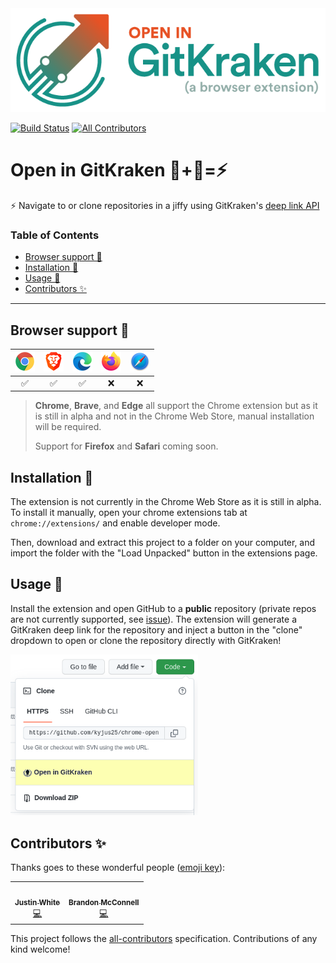 <img src="./assets/readme-banner.png" />

[![Build Status](https://github.com/GitKraken-Tools/open-in-gitkraken/actions/workflows/build.yml/badge.svg)](./actions)
[![All Contributors](https://img.shields.io/badge/all_contributors-2-orange.svg?style=flat-square)](#contributors-)

<h1>Open in GitKraken 🐙+🦑=⚡️</h1>

⚡ Navigate to or clone repositories in a jiffy using GitKraken's [deep link API](https://help.gitkraken.com/gitkraken-client/linking)

<h3>Table of Contents</h3>

- [Browser support 🤝](#browser-support-)
- [Installation 🏁](#installation-)
- [Usage 🦑](#usage-)
- [Contributors ✨](#contributors-)

---

## Browser support 🤝

![Chrome](./assets/browser-logos/chrome.png) | ![Brave](./assets/browser-logos/brave.png) | ![Microsoft Edge](./assets/browser-logos/edge.png) | ![Firefox](./assets/browser-logos/firefox.png) | ![Safari](./assets/browser-logos/safari.png)
:-: | :-: | :-: | :-: | :-: |
✅ | ✅ | ✅ | ❌ | ❌ |

>**Chrome**, **Brave**, and **Edge** all support the Chrome extension but as it is still in alpha and not in the Chrome Web Store, manual installation will be required.
>
>Support for **Firefox** and **Safari** coming soon.

## Installation 🏁

The extension is not currently in the Chrome Web Store as it is still in alpha. To install it manually, open your chrome extensions tab at `chrome://extensions/` and enable developer mode.

Then, download and extract this project to a folder on your computer, and import the folder with the "Load Unpacked" button in the extensions page.

## Usage 🦑

Install the extension and open GitHub to a **public** repository (private repos are not currently supported, see [issue](https://github.com/kyjus25/chrome-open-in-gk/issues/3)). The extension will generate a GitKraken deep link for the repository and inject a button in the "clone" dropdown to open or clone the repository directly with GitKraken!

<img src="./assets/dropdown.png" width="300" height="auto">

## Contributors ✨

Thanks goes to these wonderful people ([emoji key](https://allcontributors.org/docs/en/emoji-key)):

<!-- ALL-CONTRIBUTORS-LIST:START - Do not remove or modify this section -->
<!-- prettier-ignore-start -->
<!-- markdownlint-disable -->
<table>
  <tr>
    <td align="center"><a href="http://justinwhite.info"><img src="https://avatars.githubusercontent.com/u/6710794?v=4?s=100" width="100px;" alt=""/><br /><sub><b>Justin White</b></sub></a><br /><a href="https://github.com/kyjus25/chrome-open-in-gk/commits?author=kyjus25" title="Code">💻</a></td>
    <td align="center"><a href="https://codepen.io/brandonmcconnell"><img src="https://avatars.githubusercontent.com/u/5913254?v=4?s=100" width="100px;" alt=""/><br /><sub><b>Brandon McConnell</b></sub></a><br /><a href="https://github.com/kyjus25/chrome-open-in-gk/commits?author=brandonmcconnell" title="Code">💻</a></td>
  </tr>
</table>

<!-- markdownlint-restore -->
<!-- prettier-ignore-end -->

<!-- ALL-CONTRIBUTORS-LIST:END -->

This project follows the [all-contributors](https://github.com/all-contributors/all-contributors) specification. Contributions of any kind welcome!
